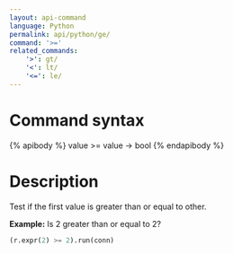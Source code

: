 ```yaml
---
layout: api-command 
language: Python
permalink: api/python/ge/
command: '>='
related_commands:
    '>': gt/
    '<': lt/
    '<=': le/
---
```


# Command syntax #

{% apibody %}
value >= value &rarr; bool
{% endapibody %}

# Description #

Test if the first value is greater than or equal to other.

__Example:__ Is 2 greater than or equal to 2?

```py
(r.expr(2) >= 2).run(conn)
```

